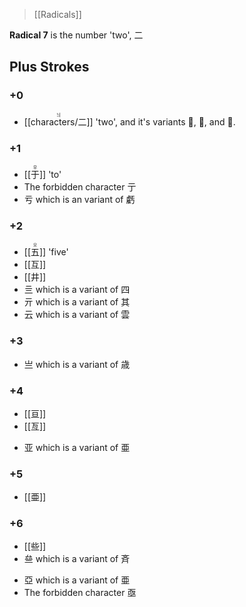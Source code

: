 > [[Radicals]]

**Radical 7** is the number 'two', 二
## Plus Strokes
### +0
- <ruby>[[characters/二]]<rt>늬</rt></ruby> 'two', and it's variants 𠄞, 𠄟, and 𠄠.
### +1
- <ruby>[[于]]<rt>우</rt></ruby> 'to'
- The forbidden character 亍
- 亏 which is an variant of 虧
### +2
- <ruby>[[五]]<rt>오</rt></ruby> 'five'
- [[互]]
- [[井]]
- 亖 which is a variant of 四
- 亓 which is a variant of 其
- 云 which is a variant of 雲
### +3
- 亗 which is a variant of 歳
### +4
- [[亘]]
- [[亙]]
* 亚 which is a variant of 亜
### +5
- [[亜]] 
### +6
- [[些]]
- 亝 which is a variant of 斉
* 亞 which is a variant of 亜
* The forbidden character 亟
